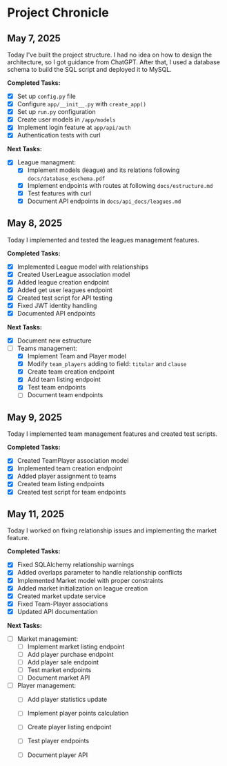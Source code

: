 # Project Chronicle

## May 7, 2025

Today I've built the project structure. I had no idea on how to design the architecture, so I got guidance from ChatGPT. After that, I used a database schema to build the SQL script and deployed it to MySQL.

**Completed Tasks:**

- [x] Set up `config.py` file
- [x] Configure `app/__init__.py` with `create_app()`
- [x] Set up `run.py` configuration
- [x] Create user models in `/app/models`
- [x] Implement login feature at `app/api/auth`
- [x] Authentication tests with curl

**Next Tasks:**
- [x] League managment:
    - [x] Implement models (league) and its relations following `docs/database_eschema.pdf`
    - [x] Implement endpoints with routes at following `docs/estructure.md`
    - [x] Test features with curl
    - [x] Document API endpoints in `docs/api_docs/leagues.md`

## May 8, 2025

Today I implemented and tested the leagues management features.

**Completed Tasks:**
- [x] Implemented League model with relationships
- [x] Created UserLeague association model
- [x] Added league creation endpoint
- [x] Added get user leagues endpoint
- [x] Created test script for API testing
- [x] Fixed JWT identity handling
- [x] Documented API endpoints

**Next Tasks:**
- [x] Document new estructure
- [ ] Teams management:
    - [x] Implement Team and Player model
    - [x] Modify `team_players` adding to field: `titular` and `clause`  
    - [x] Create team creation endpoint
    - [x] Add team listing endpoint
    - [x] Test team endpoints
    - [ ] Document team endpoints

## May 9, 2025

Today I implemented team management features and created test scripts.

**Completed Tasks:**
- [x] Created TeamPlayer association model
- [x] Implemented team creation endpoint
- [x] Added player assignment to teams
- [x] Created team listing endpoints
- [x] Created test script for team endpoints

## May 11, 2025

Today I worked on fixing relationship issues and implementing the market feature.

**Completed Tasks:**
- [x] Fixed SQLAlchemy relationship warnings
- [x] Added overlaps parameter to handle relationship conflicts
- [x] Implemented Market model with proper constraints
- [x] Added market initialization on league creation
- [x] Created market update service
- [x] Fixed Team-Player associations
- [x] Updated API documentation

**Next Tasks:**
- [ ] Market management:
    - [ ] Implement market listing endpoint
    - [ ] Add player purchase endpoint
    - [ ] Add player sale endpoint
    - [ ] Test market endpoints
    - [ ] Document market API
- [ ] Player management:
    - [ ] Add player statistics update
    - [ ] Implement player points calculation
    - [ ] Create player listing endpoint
    - [ ] Test player endpoints
    - [ ] Document player API



